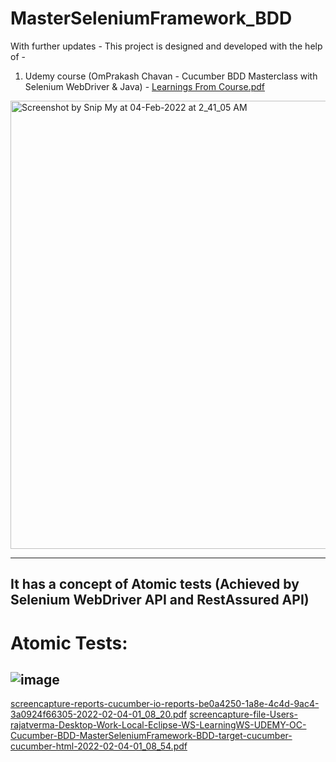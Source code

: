 # MasterSeleniumFramework_BDD
With further updates - This project is designed and developed with the help of -
1. Udemy course (OmPrakash Chavan - Cucumber BDD Masterclass with Selenium WebDriver & Java) - 
[Learnings From Course.pdf](https://github.com/rajatt95/MasterSeleniumFramework_BDD/files/7998307/Learnings.From.Course.pdf)

<img width="717" alt="Screenshot by Snip My at 04-Feb-2022 at 2_41_05 AM" src="https://user-images.githubusercontent.com/26399692/152430606-3a88d967-4ebd-4976-a601-c75f2477d79d.png">

------------------------------------------------------------
It has a concept of Atomic tests (Achieved by Selenium WebDriver API and RestAssured API)
------------------------------------------------------------
# Atomic Tests:
![image](https://user-images.githubusercontent.com/26399692/138962929-70094e77-ff3c-405e-95f8-c91c4e0912a6.png)
------------------------------------------------------------
[screencapture-reports-cucumber-io-reports-be0a4250-1a8e-4c4d-9ac4-3a0924f66305-2022-02-04-01_08_20.pdf](https://github.com/rajatt95/MasterSeleniumFramework_BDD/files/7998310/screencapture-reports-cucumber-io-reports-be0a4250-1a8e-4c4d-9ac4-3a0924f66305-2022-02-04-01_08_20.pdf)
[screencapture-file-Users-rajatverma-Desktop-Work-Local-Eclipse-WS-LearningWS-UDEMY-OC-Cucumber-BDD-MasterSeleniumFramework-BDD-target-cucumber-cucumber-html-2022-02-04-01_08_54.pdf](https://github.com/rajatt95/MasterSeleniumFramework_BDD/files/7998313/screencapture-file-Users-rajatverma-Desktop-Work-Local-Eclipse-WS-LearningWS-UDEMY-OC-Cucumber-BDD-MasterSeleniumFramework-BDD-target-cucumber-cucumber-html-2022-02-04-01_08_54.pdf)
